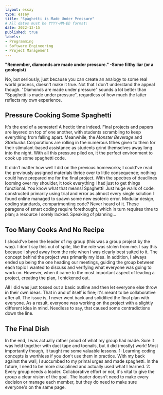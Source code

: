 ```yaml
---
layout: essay
type: essay
title: "Spaghetti is Made Under Pressure"
# All dates must be YYYY-MM-DD format!
date: 2022-12-15
published: true
labels:
- Programming
- Software Engineering
- Project Management
---
```


__"Remember, diamonds are made under pressure." 
-Some filthy liar (or a geologist)__

No, but seriously, just because you can create an analogy to some real world process, doesn't make it true. Not that I don't understand the appeal though. "Diamonds are made under pressure" sounds a lot better than "Spaghetti is made under pressure", regardless of how much the latter reflects my own experience.

## Pressure Cooking Some Spaghetti

It's the end of a semester! A hectic time indeed. Final projects and papers are layered on top of one another, with students scrambling to keep everything from falling apart. Meanwhile, the *Monster Beverage* and *Starbucks* Corporations are rolling in the numerous tithes given to them for their stimulant-based assistance as students grind themselves away long into the night. With all this pressure piled on, it the perfect environment to cook up some spaghetti code.

It didn't matter how well I did on the previous homeworks; I could've read the previously assigned materials thrice over to little consequence; nothing could have prepared me for the final project. With the spectres of deadlines looming over my shoulder, it took everything I had just to get things functional. You know what that means! Spaghetti! Just huge walls of code, constructed primarily using trial and error as almost every single solution I found online managed to spawn some new esoteric error. Modular design, coding standards, compartmenting code? Never heard of it. These paragons of smart coding require forethought, which in turn requires time to plan; a resource I sorely lacked. Speaking of planning...

## Too Many Cooks And No Recipe

I should've been the leader of my group (this was a group project by the way). I don't say this out of spite, like the role was stolen from me. I say this because I shyed away from the role when I was clearly best suited to it. The concept behind the project was primarily my idea. In addition, I always ended up being the one heading our meetings, guiding the group between each topic I wanted to discuss and verifying what everyone was going to work on. However, when it came to the most important aspect of leading a project, creating the plan, I chickened out. 

All I did was just tossed out a basic outline and then let everyone else throw in their own ideas. That in and of itself is fine; it's meant to be collaborative after all. The issue is, I never went back and solidified the final plan with everyone. As a result, everyone was working on the project with a slightly different idea in mind. Needless to say, that caused some contradictions down the line.

## The Final Dish

In the end, I was actually rather proud of what my group had made. Sure it was held together with duct tape and toenails, but it did (mostly) work! Most importantly though, it taught me some valuable lessons. 
1: Learning coding concepts is worthless if you don't use them in practice. With my back against the wall, I succumbed to my primal urges and made spaghetti. In the future, I need to be more disciplined and actually used what I learned.
2: Every group needs a leader. Collaborative effort or not, it's vital to give the group a clear vision of the goal. The leader doesn't need to make every decision or manage each member, but they do need to make sure everyone's on the same page.